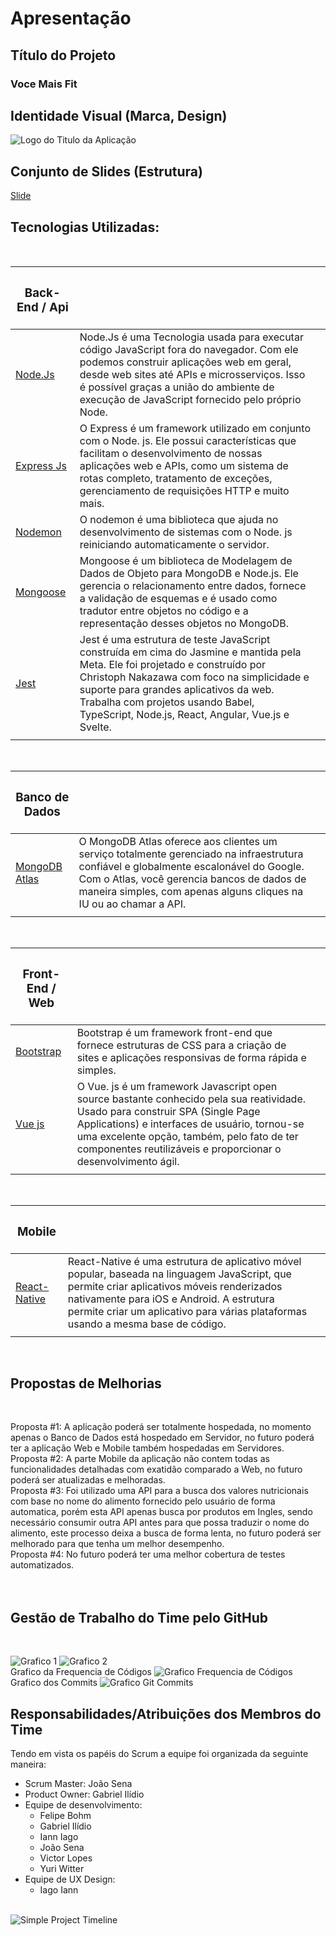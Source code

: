# Apresentação



## Título do Projeto

### Voce Mais Fit <br>


## Identidade Visual (Marca, Design)

![Logo do Titulo da Aplicação](img/apresentacao/LogoTitulo.png)


## Conjunto de Slides (Estrutura)

[Slide](img/apresentacao/Voce%20Mais%20Fit.pdf)


## Tecnologias Utilizadas:
<br>

|<h3>**Back-End / Api**</h3> |  ||
| ------------------------------------------------------- | -------------------| ---------|
|[Node.Js](https://nodejs.org/en/docs/)| Node.Js é uma Tecnologia usada para executar código JavaScript fora do navegador. Com ele podemos construir aplicações web em geral, desde web sites até APIs e microsserviços. Isso é possível graças a união do ambiente de execução de JavaScript fornecido pelo próprio Node. 
[Express Js](https://expressjs.com/pt-br/)| O Express é um framework utilizado em conjunto com o Node. js. Ele possui características que facilitam o desenvolvimento de nossas aplicações web e APIs, como um sistema de rotas completo, tratamento de exceções, gerenciamento de requisições HTTP e muito mais.
[Nodemon](https://nodemon.io/)| O nodemon é uma biblioteca que ajuda no desenvolvimento de sistemas com o Node. js reiniciando automaticamente o servidor.
[Mongoose](https://mongoosejs.com/)|  Mongoose é um biblioteca de Modelagem de Dados de Objeto para MongoDB e Node.js. Ele gerencia o relacionamento entre dados, fornece a validação de esquemas e é usado como tradutor entre objetos no código e a representação desses objetos no MongoDB.
[Jest](https://jestjs.io/pt-BR/)| Jest é uma estrutura de teste JavaScript construída em cima do Jasmine e mantida pela Meta. Ele foi projetado e construído por Christoph Nakazawa com foco na simplicidade e suporte para grandes aplicativos da web. Trabalha com projetos usando Babel, TypeScript, Node.js, React, Angular, Vue.js e Svelte.
| |  |  |
<br>


|<h3>**Banco de Dados**</h3> |  ||
| ------------------------------------------------------- | -------------------| ---------|
|[MongoDB Atlas](https://www.mongodb.com/atlas/database)| O MongoDB Atlas oferece aos clientes um serviço totalmente gerenciado na infraestrutura confiável e globalmente escalonável do Google. Com o Atlas, você gerencia bancos de dados de maneira simples, com apenas alguns cliques na IU ou ao chamar a API.
| |  |  |
<br>

|<h3>**Front-End / Web**</h3> |  ||
| ------------------------------------------------------- | -------------------| ---------|
|[Bootstrap](https://getbootstrap.com/)| Bootstrap é um framework front-end que fornece estruturas de CSS para a criação de sites e aplicações responsivas de forma rápida e simples.
[Vue js](https://vuejs.org/)| O Vue. js é um framework Javascript open source bastante conhecido pela sua reatividade. Usado para construir SPA (Single Page Applications) e interfaces de usuário, tornou-se uma excelente opção, também, pelo fato de ter componentes reutilizáveis e proporcionar o desenvolvimento ágil.
| |  |  |
<br>

|<h3>**Mobile**</h3> |  ||
| ------------------------------------------------------- | -------------------| ---------|
|[React-Native](https://reactnative.dev/)| React-Native é uma estrutura de aplicativo móvel popular, baseada na linguagem JavaScript, que permite criar aplicativos móveis renderizados nativamente para iOS e Android. A estrutura permite criar um aplicativo para várias plataformas usando a mesma base de código.
| |  |  |
<br>


## Propostas de Melhorias
<br>

Proposta #1: A aplicação poderá ser totalmente hospedada, no momento apenas o Banco de Dados está hospedado em Servidor, no futuro poderá ter a aplicação Web e Mobile também hospedadas em Servidores.
<br>
Proposta #2: A parte Mobile da aplicação não contem todas as funcionalidades detalhadas com exatidão comparado a Web, no futuro poderá ser atualizadas e melhoradas.
<br>
Proposta #3: Foi utilizado uma API para a busca dos valores nutricionais com base no nome do alimento fornecido pelo usuário de forma automatica, porém esta API apenas busca por produtos em Ingles, sendo necessário consumir outra API antes para que possa traduzir o nome do alimento, este processo deixa a busca de forma lenta, no futuro poderá ser melhorado para que tenha um melhor desempenho.
<br>
Proposta #4: No futuro poderá ter uma melhor cobertura de testes automatizados.
<br><br><br>


## Gestão de Trabalho do Time pelo GitHub
<br>

![Grafico 1](img/imagendGitGraph/GraficoGit1.jpg)
![Grafico 2](img/imagendGitGraph/GraficoGit2.jpg)<br>
Grafico da Frequencia de Códigos
![Grafico Frequencia de Códigos](img/imagendGitGraph/GraficoGitCodeFrequenc.jpg)<br>
Grafico dos Commits
![Grafico Git Commits](img/imagendGitGraph/GraficoGitCommits.jpg)
<br>

## Responsabilidades/Atribuições dos Membros do Time

Tendo em vista os papéis do Scrum a equipe foi organizada da seguinte maneira:

- Scrum Master: João Sena
- Product Owner: Gabriel Ilídio
- Equipe de desenvolvimento:
    - Felipe Bohm
    - Gabriel Ilídio
    - Iann Iago
    - João Sena
    - Victor Lopes
    - Yuri Witter
- Equipe de UX Design:
    - Iago Iann
<br><br>

![Simple Project Timeline](img/GerProjeto/GerenciamentoEquipe.png)
